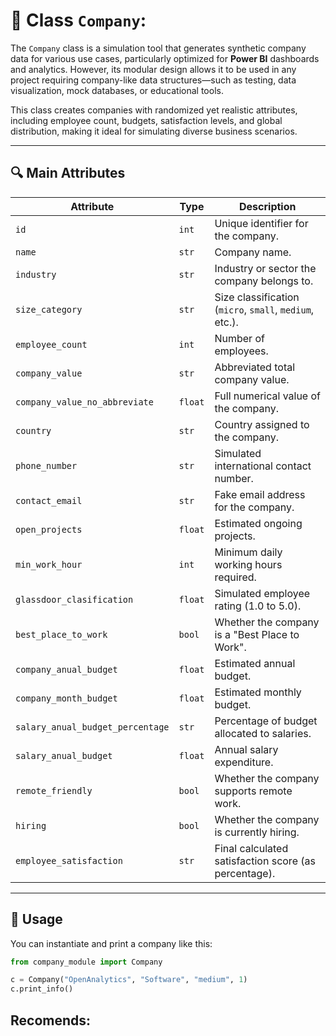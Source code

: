 # 📕 Class `Company`:

The `Company` class is a simulation tool that generates synthetic company data for various use cases, particularly optimized for **Power BI** dashboards and analytics. However, its modular design allows it to be used in any project requiring company-like data structures—such as testing, data visualization, mock databases, or educational tools.

This class creates companies with randomized yet realistic attributes, including employee count, budgets, satisfaction levels, and global distribution, making it ideal for simulating diverse business scenarios.

---

## 🔍 Main Attributes

| Attribute                         | Type     | Description                                                  |
|----------------------------------|----------|--------------------------------------------------------------|
| `id`                              | `int`    | Unique identifier for the company.                           |
| `name`                            | `str`    | Company name.                                                |
| `industry`                        | `str`    | Industry or sector the company belongs to.                   |
| `size_category`                   | `str`    | Size classification (`micro`, `small`, `medium`, etc.).      |
| `employee_count`                 | `int`    | Number of employees.                                         |
| `company_value`                  | `str`    | Abbreviated total company value.                             |
| `company_value_no_abbreviate`    | `float`  | Full numerical value of the company.                         |
| `country`                         | `str`    | Country assigned to the company.                             |
| `phone_number`                    | `str`    | Simulated international contact number.                      |
| `contact_email`                  | `str`    | Fake email address for the company.                          |
| `open_projects`                 | `float`  | Estimated ongoing projects.                                  |
| `min_work_hour`                 | `int`    | Minimum daily working hours required.                        |
| `glassdoor_clasification`       | `float`  | Simulated employee rating (1.0 to 5.0).                       |
| `best_place_to_work`            | `bool`   | Whether the company is a "Best Place to Work".               |
| `company_anual_budget`          | `float`  | Estimated annual budget.                                     |
| `company_month_budget`          | `float`  | Estimated monthly budget.                                    |
| `salary_anual_budget_percentage`| `str`    | Percentage of budget allocated to salaries.                  |
| `salary_anual_budget`           | `float`  | Annual salary expenditure.                                   |
| `remote_friendly`               | `bool`   | Whether the company supports remote work.                    |
| `hiring`                         | `bool`   | Whether the company is currently hiring.                     |
| `employee_satisfaction`         | `str`    | Final calculated satisfaction score (as percentage).         |

---

## 🧭 Usage

You can instantiate and print a company like this:

```python
from company_module import Company

c = Company("OpenAnalytics", "Software", "medium", 1)
c.print_info()
```

## Recomends: